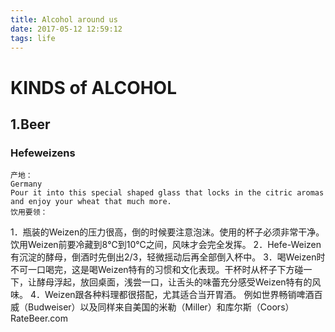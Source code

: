 ```yaml
---
title: Alcohol around us
date: 2017-05-12 12:59:12
tags: life
---
```

#  KINDS of ALCOHOL
## 1.Beer
### Hefeweizens
    产地：
    Germany
    Pour it into this special shaped glass that locks in the citric aromas and enjoy your wheat that much more.
    饮用要领：
1．瓶装的Weizen的压力很高，倒的时候要注意泡沫。使用的杯子必须非常干净。饮用Weizen前要冷藏到8℃到10℃之间，风味才会完全发挥。
2．Hefe-Weizen有沉淀的酵母，倒酒时先倒出2/3，轻微摇动后再全部倒入杯中。
3．喝Weizen时不可一口喝完，这是喝Weizen特有的习惯和文化表现。干杯时从杯子下方碰一下，让酵母浮起，放回桌面，浅尝一口，让舌头的味蕾充分感受Weizen特有的风味。
4．Weizen跟各种料理都很搭配，尤其适合当开胃酒。
例如世界畅销啤酒百威（Budweiser）以及同样来自美国的米勒（Miller）和库尔斯（Coors）
RateBeer.com